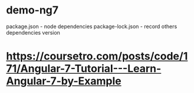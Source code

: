 # demo-ng7

package.json - node dependencies
package-lock.json - record others dependencies version

# https://coursetro.com/posts/code/171/Angular-7-Tutorial---Learn-Angular-7-by-Example


